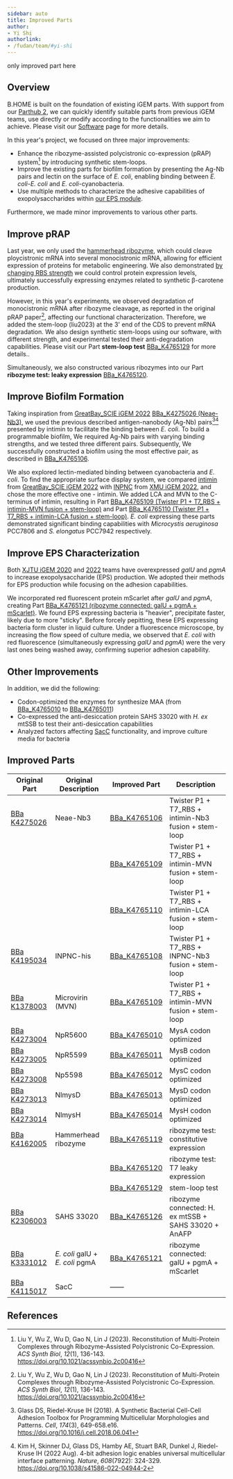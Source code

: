 ```yaml
---
sidebar: auto
title: Improved Parts
author:
- Yi Shi
authorlink:
- /fudan/team/#yi-shi
---
```


only improved part here

## Overview

B.HOME is built on the foundation of existing iGEM parts. With support from our [Parthub 2](/software/#parthub-2), we can quickly identify suitable parts from previous iGEM teams, use directly or modify according to the functionalities we aim to achieve. Please visit our [Software](/software/#overview) page for more details.

In this year's project, we focused on three major improvements:

- Enhance the ribozyme-assisted polycistronic co-expression (pRAP) system[^1] by introducing synthetic stem-loops.
- Improve the existing parts for biofilm formation by presenting the Ag-Nb pairs and lectin on the surface of *E. coli*, enabling binding between *E. coli-E. coli* and *E. coli*-cyanobacteria.
- Use multiple methods to characterize the adhesive capabilities of exopolysaccharides within [our EPS module](/description/#our-solution).

Furthermore, we made minor improvements to various other parts.

## Improve pRAP

Last year, we only used the [hammerhead ribozyme](https://parts.igem.org/Part:BBa_K4162005), which could cleave ploycistronic mRNA into several monocistronic mRNA, allowing for efficient expression of proteins for metabolic engineering. We also demonstrated [by changing RBS strength](https://2022.igem.wiki/fudan/parts#composite) we could control protein expression levels, ultimately successfully expressing enzymes related to synthetic &beta;-carotene production.

However, in this year's experiments, we observed degradation of monocistronic mRNA after ribozyme cleavage, as reported in the original pRAP paper[^1], affecting our functional characterization. Therefore, we added the stem-loop (liu2023) at the 3' end of the CDS to prevent mRNA degradation. We also design synthetic stem-loops using our software, with different strength, and experimental tested their anti-degradation capabilities. Please visit our Part **stem-loop test** [BBa_K4765129](https://parts.igem.org/Part:BBa_K4765129) for more details..

Simultaneously, we also constructed various ribozymes into our Part **ribozyme test: leaky expression** [BBa_K4765120](https://parts.igem.org/Part:BBa_K4765120).

## Improve Biofilm Formation

Taking inspiration from [GreatBay_SCIE iGEM 2022](https://2022.igem.wiki/greatbay-scie/parts) [BBa_K4275026 (Neae-Nb3)](https://parts.igem.org/Part:BBa_K4275026), we used the previous described antigen-nanobody (Ag-Nb) pairs[^2][^3] presented by intimin to facilitate the binding between *E. coli*. To build a programmable biofilm, We required Ag-Nb pairs with varying binding strengths, and we tested three different pairs. Subsequently, We successfully constructed a biofilm using the most effective pair, as described in [BBa_K4765106](https://parts.igem.org/Part:BBa_K4765106).

We also explored lectin-mediated binding between cyanobacteria and *E. coli*. To find the appropriate surface display system, we compared [intimin](https://parts.igem.org/Part:BBa_K4275026) from [GreatBay_SCIE iGEM 2022](https://2022.igem.wiki/greatbay-scie/parts) with [INPNC](https://parts.igem.org/Part:BBa_K4195034) from [XMU iGEM 2022](https://2022.igem.wiki/xmu-china/), and chose the more effective one - intimin. We added LCA and MVN to the C-terminus of intimin, resulting in Part [BBa_K4765109 (Twister P1 + T7_RBS + intimin-MVN fusion + stem-loop)](https://parts.igem.org/Part:BBa_K4765109) and Part [BBa_K4765110 (Twister P1 + T7_RBS + intimin-LCA fusion + stem-loop)](https://parts.igem.org/Part:BBa_K4765110). *E. coli* expressing these parts demonstrated significant binding capabilities with *Microcystis aeruginosa* PCC7806 and *S. elongatus* PCC7942 respectively.

## Improve EPS Characterization

Both [XJTU iGEM 2020](https://2020.igem.org/Team:XJTU-China) and [2022](https://2022.igem.wiki/xjtu-china/) teams have overexpressed *galU* and *pgmA* to increase exopolysaccharide (EPS) production. We adopted their methods for EPS production while focusing on the adhesion capabilities.

We incorporated red fluorescent protein mScarlet after *galU* and *pgmA*, creating Part [BBa_K4765121 (ribozyme connected: galU + pgmA + mScarlet)](https://parts.igem.org/Part:BBa_K4765121). We found EPS expressing bacteria is "heavier", precipitate faster, likely due to more "sticky". Before forcely pepitting, these EPS expressing bacteria form cluster in liquid culture. Under a fluorescence microscope, by increasing the flow speed of culture media, we observed that *E. coli* with red fluorescence (simultaneously expressing *galU* and *pgmA*) were the very last ones being washed away, confirming superior adhesion capability.

## Other Improvements

In addition, we did the following:

- Codon-optimized the enzymes for synthesize MAA (from [BBa_K4765010](https://parts.igem.org/Part:BBa_K4765010) to [BBa_K4765011](https://parts.igem.org/Part:BBa_K4765011))
- Co-expressed the anti-desiccation protein SAHS&nbsp;33020 with *H. ex* mtSSB to test their anti-desiccation capabilities
- Analyzed factors affecting [SacC](https://parts.igem.org/Part:BBa_K4115017) functionality, and improve culture media for bacteria

## Improved Parts

| Original Part     | Original Description     | Improved Part   | Description     |
| ------------------------------------------------------------ | ------------------------------------------------------- | ------------------------------------------------------------ | ---------------------------------------------------- |
| [BBa K4275026](https://parts.igem.org/Part:BBa_K4275026)      | Neae-Nb3                                                | [BBa_K4765106](https://parts.igem.org/Part:BBa_K4765106) | Twister P1 + T7_RBS + intimin-Nb3 fusion + stem-loop |
|                                                              |                                                         | [BBa_K4765109](https://parts.igem.org/Part:BBa_K4765109) | Twister P1 + T7_RBS + intimin-MVN fusion + stem-loop |
|                                                              |                                                         | [BBa_K4765110](https://parts.igem.org/Part:BBa_K4765110) | Twister P1 + T7_RBS + intimin-LCA fusion + stem-loop |
| [BBa K4195034](https://parts.igem.org/Part:BBa_K4195034#Improved_parts) | INPNC-his                                               | [BBa_K4765108](https://parts.igem.org/Part:BBa_K4765108) | Twister P1 + T7_RBS + INPNC-Nb3 fusion + stem-loop   |
| [BBa K1378003](https://parts.igem.org/Part:BBa_K1378003)      | Microvirin (MVN) | [BBa_K4765109](https://parts.igem.org/Part:BBa_K4765109) | Twister P1 + T7_RBS + intimin-MVN fusion + stem-loop |
| [BBa K4273004](https://parts.igem.org/Part:BBa_K4273004)      | NpR5600                                                 | [BBa_K4765010](https://parts.igem.org/Part:BBa_K4765010) | MysA codon optimized                                 |
| [BBa K4273005](https://parts.igem.org/Part:BBa_K4273005)      | NpR5599                                                 | [BBa_K4765011](https://parts.igem.org/Part:BBa_K4765011) | MysB codon optimized                                 |
| [BBa K4273008](https://parts.igem.org/Part:BBa_K4273008)      | Np5598                                                  | [BBa_K4765012](https://parts.igem.org/Part:BBa_K4765012) | MysC codon optimized                                 |
| [BBa K4273013](https://parts.igem.org/Part:BBa_K4273013)      | NlmysD                                                  | [BBa_K4765013](https://parts.igem.org/Part:BBa_K4765013) | MysD codon optimized                                 |
| [BBa K4273014](https://parts.igem.org/Part:BBa_K4273014)      | NlmysH                                                  | [BBa_K4765014](https://parts.igem.org/Part:BBa_K4765014) | MysH codon optimized                                 |
| [BBa K4162005](https://parts.igem.org/Part:BBa_K4162005)      | Hammerhead ribozyme                                     | [BBa_K4765119](https://parts.igem.org/Part:BBa_K4765119) | ribozyme test: constitutive expression               |
|                                                              |                                                         | [BBa_K4765120](https://parts.igem.org/Part:BBa_K4765120) | ribozyme test: T7 leaky expression                   |
|                                                              |                                                         | [BBa_K4765129](https://parts.igem.org/Part:BBa_K4765129) | stem-loop test                                       |
| [BBa K2306003](https://parts.igem.org/Part:BBa_K2306003)      | SAHS 33020                                              | [BBa_K4765126](https://parts.igem.org/Part:BBa_K4765126) | ribozyme connected: H. ex mtSSB + SAHS 33020 + AnAFP |
| [BBa K3331012](https://parts.igem.org/Part:BBa_K3331012)      | *E. coli* galU + *E. coli* pgmA                                 | [BBa_K4765121](https://parts.igem.org/Part:BBa_K4765121) | ribozyme connected: galU + pgmA + mScarlet           |
| [BBa K4115017](https://parts.igem.org/Part:BBa_K4115017)      | SacC   | ——    |


## References

[^1]: Liu Y, Wu Z, Wu D, Gao N, Lin J (2023). Reconstitution of Multi-Protein Complexes through Ribozyme-Assisted Polycistronic Co-Expression. *ACS Synth Biol*, *12*(1), 136-143. https://doi.org/10.1021/acssynbio.2c00416
[^2]: Glass DS, Riedel-Kruse IH (2018). A Synthetic Bacterial Cell-Cell Adhesion Toolbox for Programming Multicellular Morphologies and Patterns. *Cell*, *174*(3), 649-658.e16. https://doi.org/10.1016/j.cell.2018.06.041
[^3]: Kim H, Skinner DJ, Glass DS, Hamby AE, Stuart BAR, Dunkel J, Riedel-Kruse IH (2022 Aug). 4-bit adhesion logic enables universal multicellular interface patterning. *Nature*, *608*(7922): 324-329. https://doi.org/10.1038/s41586-022-04944-2
